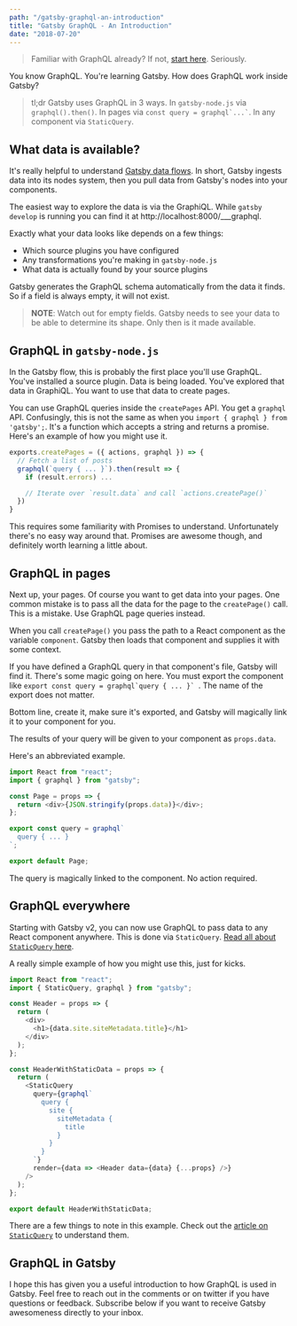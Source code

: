 ```yaml
---
path: "/gatsby-graphql-an-introduction"
title: "Gatsby GraphQL - An Introduction"
date: "2018-07-20"
---
```

> Familiar with GraphQL already? If not, [start here](https://graphql.org/). Seriously.

You know GraphQL. You're learning Gatsby. How does GraphQL work inside Gatsby?

> tl;dr Gatsby uses GraphQL in 3 ways. In `gatsby-node.js` via `graphql().then()`. In pages via `` const query = graphql`...` ``. In any component via `StaticQuery`.

## What data is available?

It's really helpful to understand [Gatsby data flows](/introduction-to-gatsby-data-flow). In short, Gatsby ingests data into its nodes system, then you pull data from Gatsby's nodes into your components.

The easiest way to explore the data is via the GraphiQL. While `gatsby develop` is running you can find it at http://localhost:8000/___graphql.

Exactly what your data looks like depends on a few things:

* Which source plugins you have configured
* Any transformations you're making in `gatsby-node.js`
* What data is actually found by your source plugins

Gatsby generates the GraphQL schema automatically from the data it finds. So if a field is always empty, it will not exist.

> **NOTE**: Watch out for empty fields. Gatsby needs to see your data to be able to determine its shape. Only then is it made available.

## GraphQL in `gatsby-node.js`

In the Gatsby flow, this is probably the first place you'll use GraphQL. You've installed a source plugin. Data is being loaded. You've explored that data in GraphiQL. You want to use that data to create pages.

You can use GraphQL queries inside the `createPages` API. You get a `graphql` API. Confusingly, this is not the same as when you `import { graphql } from 'gatsby';`. It's a function which accepts a string and returns a promise. Here's an example of how you might use it.

```javascript
exports.createPages = ({ actions, graphql }) => {
  // Fetch a list of posts
  graphql(`query { ... }`).then(result => {
    if (result.errors) ...

    // Iterate over `result.data` and call `actions.createPage()`
  })
}
```

This requires some familiarity with Promises to understand. Unfortunately there's no easy way around that. Promises are awesome though, and definitely worth learning a little about.

## GraphQL in pages

Next up, your pages. Of course you want to get data into your pages. One common mistake is to pass all the data for the page to the `createPage()` call. This is a mistake. Use GraphQL page queries instead.

When you call `createPage()` you pass the path to a React component as the variable `component`. Gatsby then loads that component and supplies it with some context.

If you have defined a GraphQL query in that component's file, Gatsby will find it. There's some magic going on here. You must export the component like ``export const query = graphql`query { ... }` ``. The name of the export does not matter.

Bottom line, create it, make sure it's exported, and Gatsby will magically link it to your component for you.

The results of your query will be given to your component as `props.data`.

Here's an abbreviated example.

```javascript
import React from "react";
import { graphql } from "gatsby";

const Page = props => {
  return <div>{JSON.stringify(props.data)}</div>;
};

export const query = graphql`
  query { ... }
`;

export default Page;
```

The query is magically linked to the component. No action required.

## GraphQL everywhere

Starting with Gatsby v2, you can now use GraphQL to pass data to any React component anywhere. This is done via `StaticQuery`. [Read all about `StaticQuery` here](/staticquery-in-gatsby-v2).

A really simple example of how you might use this, just for kicks.

```javascript
import React from "react";
import { StaticQuery, graphql } from "gatsby";

const Header = props => {
  return (
    <div>
      <h1>{data.site.siteMetadata.title}</h1>
    </div>
  );
};

const HeaderWithStaticData = props => {
  return (
    <StaticQuery
      query={graphql`
        query {
          site {
            siteMetadata {
              title
            }
          }
        }
      `}
      render={data => <Header data={data} {...props} />}
    />
  );
};

export default HeaderWithStaticData;
```

There are a few things to note in this example. Check out the [article on `StaticQuery`](/staticquery-in-gatsby-v2) to understand them.

## GraphQL in Gatsby

I hope this has given you a useful introduction to how GraphQL is used in Gatsby. Feel free to reach out in the comments or on twitter if you have questions or feedback. Subscribe below if you want to receive Gatsby awesomeness directly to your inbox.
